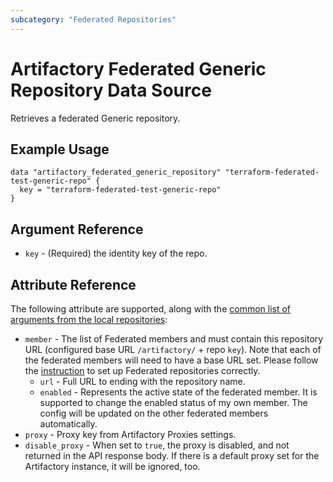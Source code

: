 ```yaml
---
subcategory: "Federated Repositories"
---
```

# Artifactory Federated Generic Repository Data Source

Retrieves a federated Generic repository.

## Example Usage

```hcl
data "artifactory_federated_generic_repository" "terraform-federated-test-generic-repo" {
  key = "terraform-federated-test-generic-repo"
}
```

## Argument Reference

* `key` - (Required) the identity key of the repo.

## Attribute Reference

The following attribute are supported, along with the [common list of arguments from the local repositories](local.md):

* `member` - The list of Federated members and must contain this repository URL (configured base URL
  `/artifactory/` + repo `key`). Note that each of the federated members will need to have a base URL set.
  Please follow the [instruction](https://www.jfrog.com/confluence/display/JFROG/Working+with+Federated+Repositories#WorkingwithFederatedRepositories-SettingUpaFederatedRepository)
  to set up Federated repositories correctly.
  * `url` - Full URL to ending with the repository name.
  * `enabled` - Represents the active state of the federated member. It is supported to change the enabled
    status of my own member. The config will be updated on the other federated members automatically.
* `proxy` - Proxy key from Artifactory Proxies settings.
* `disable_proxy` - When set to `true`, the proxy is disabled, and not returned in the API response body. If there is a default proxy set for the Artifactory instance, it will be ignored, too.
